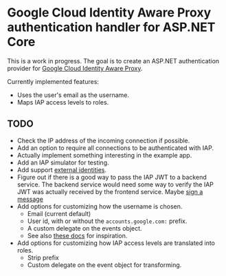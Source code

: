 
# Google Cloud Identity Aware Proxy authentication handler for ASP.NET Core

This is a work in progress. The goal is to create an ASP.NET authentication provider
for [Google Cloud Identity Aware Proxy](https://cloud.google.com/iap).

Currently implemented features:

* Uses the user's email as the username.
* Maps IAP access levels to roles.

## TODO

* Check the IP address of the incoming connection if possible.
* Add an option to require all connections to be authenticated with IAP.
* Actually implement something interesting in the example app.
* Add an IAP simulator for testing.
* Add support [external identities](https://cloud.google.com/iap/docs/enable-external-identities).
* Figure out if there is a good way to pass the IAP JWT to a backend service.
  The backend service would need some way to verify the IAP JWT was actually received by
  the frontend service. Maybe [sign a message](https://cloud.google.com/iam/docs/create-short-lived-credentials-direct#sa-credentials-jwt)
* Add options for customizing how the username is chosen.
  * Email (current default)
  * User id, with or without the `accounts.google.com:` prefix.
  * A custom delegate on the events object.
  * See also [these docs](https://learn.microsoft.com/en-us/aspnet/core/security/authentication/social/additional-claims?view=aspnetcore-7.0)
    for inspiration.
* Add options for customizing how IAP access levels are translated into roles.
  * Strip prefix
  * Custom delegate on the event object for transforming.
